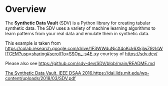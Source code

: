 # Overview

The **Synthetic Data Vault** (SDV) is a Python library for creating tabular synthetic data. The SDV uses a variety of machine learning algorithms to learn
patterns from your real data and emulate them in synthetic data.

This example is taken from https://colab.research.google.com/drive/1F3WWduNjcX4oKck6XkjlwZ9zIsWlTGEM?usp=sharing#scrollTo=SSOp_-s4E-xy courtesy of https://sdv.dev/

Please also see https://github.com/sdv-dev/SDV/blob/main/README.md

[The Synthetic Data Vault. IEEE DSAA 2016.](https://dai.lids.mit.edu/wp-content/uploads/2018/03/SDV.pdf)https://dai.lids.mit.edu/wp-content/uploads/2018/03/SDV.pdf
